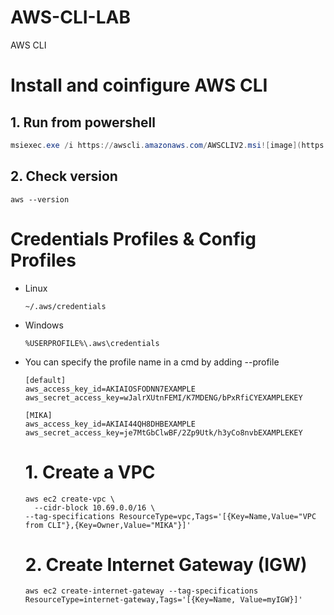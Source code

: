 # AWS-CLI-LAB
AWS CLI

# Install and coinfigure AWS CLI

## 1. Run from powershell
```powershell
msiexec.exe /i https://awscli.amazonaws.com/AWSCLIV2.msi![image](https://user-images.githubusercontent.com/83871251/160388647-e2e24582-8ea9-4485-8e23-33f22d734892.png)
```

## 2. Check version
```aws
aws --version
```

# Credentials Profiles & Config Profiles

* Linux
  ```
  ~/.aws/credentials
  ```
  
* Windows
  ```
  %USERPROFILE%\.aws\credentials
  ```
  
* You can specify the profile name in a cmd by adding --profile <profileName>
  ```
  [default]
  aws_access_key_id=AKIAIOSFODNN7EXAMPLE
  aws_secret_access_key=wJalrXUtnFEMI/K7MDENG/bPxRfiCYEXAMPLEKEY

  [MIKA]
  aws_access_key_id=AKIAI44QH8DHBEXAMPLE
  aws_secret_access_key=je7MtGbClwBF/2Zp9Utk/h3yCo8nvbEXAMPLEKEY
  ```
  
  
  
  
  
  
  # 1. Create a VPC
  ```
  aws ec2 create-vpc \
	--cidr-block 10.69.0.0/16 \
  --tag-specifications ResourceType=vpc,Tags='[{Key=Name,Value="VPC from CLI"},{Key=Owner,Value="MIKA"}]'
  ```
  
  
  # 2. Create Internet Gateway (IGW)
  
  ```
  aws ec2 create-internet-gateway --tag-specifications ResourceType=internet-gateway,Tags='[{Key=Name, Value=myIGW}]'
  ```
  
  
  
